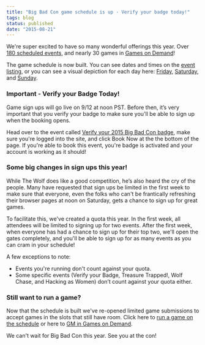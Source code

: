 ```yaml
---
title: "Big Bad Con game schedule is up - Verify your badge today!"
tags: blog
status: published
date: "2015-08-21"
---
```


We're super excited to have so many wonderful offerings this year. Over [180 scheduled events](http://www.bigbadcon.com/events/), and nearly 30 games in [Games on Demand](http://www.bigbadcon.com/games-on-demand-2015/)!

The game schedule is now built. You can see dates and times on the [event listing](http://www.bigbadcon.com/events/), or you can see a visual depiction for each day here: [Friday](https://docs.google.com/spreadsheets/d/1piy9vW5ip_4_yClnW7YqfW3NCHc0cGHVmruFIbbwmyg/edit#gid=2), [Saturday](https://docs.google.com/spreadsheets/d/1piy9vW5ip_4_yClnW7YqfW3NCHc0cGHVmruFIbbwmyg/edit#gid=3), and [Sunday](https://docs.google.com/spreadsheets/d/1piy9vW5ip_4_yClnW7YqfW3NCHc0cGHVmruFIbbwmyg/edit#gid=4).

### Important - Verify your Badge Today!

Game sign ups will go live on 9/12 at noon PST. Before then, it’s very important that you verify your badge to make sure you'll be able to sign up when the booking opens.

Head over to the event called [Verify your 2015 Big Bad Con badge](http://www.bigbadcon.com/events/verify-your-2015-big-bad-con-badge/), make sure you're logged into the site, and click Book Now at the the bottom of the page. If you're able to book this event, you're badge is activated and your account is working as it should!

### Some big changes in sign ups this year!

While The Wolf does like a good competition, he’s also heard the cry of the people. Many have requested that sign ups be limited in the first week to make sure that everyone, even the folks who can't be frantically refreshing their browser pages at noon on Saturday, gets a chance to sign up for great games.

To facilitate this, we've created a quota this year. In the first week, all attendees will be limited to signing up for two events. After the first week, when everyone has had a chance to sign up for their top two, we'll open the gates completely, and you'll be able to sign up for as many events as you can cram in your schedule!

A few exceptions to note:

- Events you're running don't count against your quota.
- Some specific events (Verify your Badge, Treasure Trapped!, Wolf Chase, and Hacking as Women) don’t count against your quota either.

### Still want to run a game?

Now that the schedule is built we've re-opened limited game submissions to accept games in the slots that still have room. Click here to [run a game on the schedule](http://www.bigbadcon.com/volunteer/run-a-game/) or here to [GM in Games on Demand](http://www.bigbadcon.com/volunteer/be-a-god/).

We can't wait for Big Bad Con this year. See you at the con!

